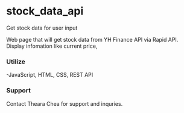 # stock_data_api
Get stock data for user input

Web page that will get stock data from YH Finance API via Rapid API. Display infomation like current price, 

### Utilize
-JavaScript, HTML, CSS, REST API

### Support
Contact Theara Chea for support and inquries.
